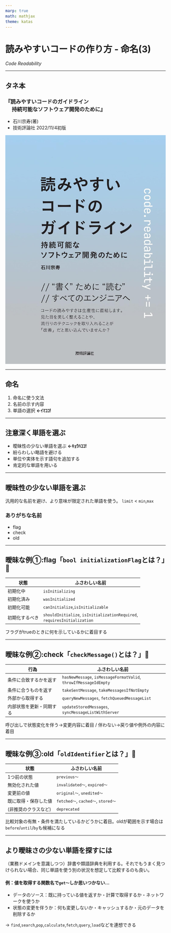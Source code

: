 ```yaml
---
marp: true
math: mathjax
theme: katas
---
```

<!-- 
size: 16:9
paginate: true
-->
<!-- header: 勉強会# ― エンジニアとしての解像度を高めるための勉強会-->

# 読みやすいコードの作り方 - 命名(3)

_Code Readability_

---

## タネ本

### 『読みやすいコードのガイドライン<br>　 持続可能なソフトウェア開発のために』
* 石川宗寿(著)
* 技術評論社 2022/11/4初版

![bg right:30% 90%](assets/12-book.jpg)

---

## 命名

1. 命名に使う文法
2. 名前の示す内容
3. 単語の選択 **←ｲﾏｺｺ!**

---

## 注意深く単語を選ぶ

* 曖昧性の少ない単語を選ぶ **←ｷｮｳﾊｺｺ!**
* 紛らわしい略語を避ける
* 単位や実体を示す語句を追加する
* 肯定的な単語を用いる

---

## 曖昧性の少ない単語を選ぶ

汎用的な名前を避け、より意味が限定された単語を使う。 `limit` < `min`,`max`

### ありがちな名前

* flag
* check
* old

---

## 曖昧な例①:flag「`bool initializationFlag`とは？」🤔

|状態|ふさわしい名前|
|---|---|
|初期化中|`isInitializing`|
|初期化済み|`wasInitialized`|
|初期化可能|`canInitialize`,`isInitializable`|
|初期化するべき|`shouldInitialize`, `isInitializationRequired`,<br>`requiresInitialization`|

フラグがtrueのときに何を示しているかに着目する

---

## 曖昧な例②:check「`checkMessage()`とは？」🤔

|行為|ふさわしい名前|
|---|---|
|条件に合致するかを返す|`hasNewMessage`, `isMessageFormatValid`,<br>`throwIfMessageIdEmpty`|
|条件に合うものを返す|`takeSentMessage`, `takeMessagesIfNotEmpty`|
|外部から取得する|`queryNewMessages`, `fetchQueuedMessageList`|
|内部状態を更新・同期する|`updateStoredMessages`, `syncMessageListWithServer`|

呼び出しで状態変化を伴う→変更内容に着目 / 伴わない→戻り値や例外の内容に着目

---

## 曖昧な例③:old「`oldIdentifier`とは？」🤔

|状態|ふさわしい名前|
|---|---|
|1つ前の状態|`previous〜`|
|無効化された値|`invalidated〜`, `expired〜`|
|変更前の値|`original〜`, `unedited〜`|
|既に取得・保存した値|`fetched〜`, `cached〜`, `stored〜`|
|(非推奨のクラスなど)|`deprecated`|

比較対象の有無・条件を満たしているかどうかに着目。oldが範囲を示す場合は`before`/`until`/`by`も候補になる


---

## より曖昧さの少ない単語を探すには

（業務ドメインを意識しつつ）辞書や類語辞典を利用する。それでもうまく見つけられない場合、同じ単語を使う別の状況を想定して比較するのも良い。

#### 例：値を取得する関数名で`get〜`しか思いつかない…

* データのソース：既に持っている値を返すか・計算で取得するか・ネットワークを使うか
* 状態の変更を伴うか：何も変更しないか・キャッシュするか・元のデータを削除するか

→ `find`,`search`,`pop`,`calculate`,`fetch`,`query`,`load`などを連想できる

<!-- ただし語彙力も重要。若かりし日の過ちを打ち明けると、「工場出荷リセットしてもずっと保持し続ける情報の格納庫」に
EternalDataStoreと名付けてしまった。永久の/無限にはちょっと意味が大きすぎる。PersistentDataStore,FactoryResetSafeDataStoreにしておくべきだった。 -->
<!-- 今はChatGPTやCoPilotがあるから、仕様を説明して考えてもらうのも良い -->